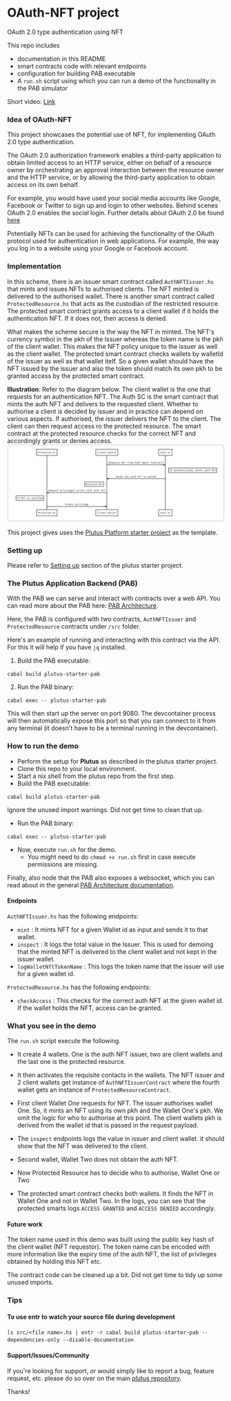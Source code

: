 # OAuth-NFT project
OAuth 2.0 type authentication using NFT

This repo includes 
 - documentation in this README
 - smart contracts code with relevant endpoints
 - configuration for building PAB executable
 - A `run.sh` script using which you can run a demo of the functionality in the PAB simulator 

Short video: [Link](https://drive.google.com/file/d/1brfFYd664Ob39M4iLJXZhPJy3BK5v6ep/view?usp=sharing)

### Idea of OAuth-NFT

This project showcases the potential use of NFT, for implementing OAuth 2.0 type authentication.

The OAuth 2.0 authorization framework enables a third-party application to obtain limited access to an HTTP service, either on behalf of a resource owner by orchestrating an approval interaction between the resource owner and the HTTP service, or by allowing the third-party application to obtain access on its own behalf.

For example, you would have used your social media accounts like Google, Facebook or Twitter to sign up and login to other websites. Behind scenes OAuth 2.0 enables the social login. Further details about OAuth 2.0 be found [here](https://oauth.net/2/)

Potentially NFTs can be used for achieving the functionality of the OAuth protocol used for authentication in web applications. For example, the way you log in to a website using your Google or Facebook account.


### Implementation
In this scheme, there is an issuer smart contract called `AuthNFTIssuer.hs` that mints and issues NFTs to authorised clients. The NFT minted is delivered to the authorised wallet. There is another smart contract called `ProtectedResource.hs` that acts as the custodian of the restricted resource. The protected smart contract grants access to a client wallet if it holds the authentication NFT. If it does not, then access is denied.

What makes the scheme secure is the way the NFT in minted. The NFT's currency symbol in the pkh of the Issuer whereas the token name is the pkh of the client wallet. This makes the NFT policy unique to the issuer as well as the client wallet. The protected smart contract checks wallets by walletId of the issuer as well as that wallet itelf. So a given wallet should have the NFT issued by the issuer and also the token should match its own pkh to be granted access by the protected smart contract.

**Illustration**:
Refer to the diagram below. The client wallet is the one that requests for an authentication NFT. The Auth SC is the smart contract that mints the auth NFT and delivers to the requested client. Whether to authorise a client is decided by issuer and in practice can depend on various aspects.  If authorised, the issuer delivers the NFT to the client. The client can then request access ro the protected resource. The smart contract at the protected resource checks for the correct NFT and accordingly grants or denies access.
![img.png](img.png)


This project gives uses the [Plutus Platform starter project](https://github.com/input-output-hk/plutus-starter) as the template.

### Setting up
Please refer to [Setting up](https://github.com/input-output-hk/plutus-starter#setting-up) section of the plutus starter project.

### The Plutus Application Backend (PAB)

With the PAB we can serve and interact with contracts over a web API. You can read more about the PAB here: [PAB Architecture](https://github.com/input-output-hk/plutus/blob/master/plutus-pab/ARCHITECTURE.adoc).

Here, the PAB is configured with two contracts, `AuthNFTIssuer` and  `ProtectedResource` contracts under `/src` folder.

Here's an example of running and interacting with this contract via the API. For this it will help if you have `jq` installed.

1. Build the PAB executable:

```
cabal build plutus-starter-pab
```

2. Run the PAB binary:

```
cabal exec -- plutus-starter-pab
````

This will then start up the server on port 9080. The devcontainer process will then automatically expose this port so that you can connect to it from any terminal (it doesn't have to be a terminal running in the devcontainer).


### How to run the demo

- Perform the setup for **Plutus** as described in the plutus starter project.
- Clone this repo to your local environment.
- Start a nix shell from the plutus repo from the first step.  
- Build the PAB executable:
```
cabal build plutus-starter-pab
```
Ignore the unused import warnings. Did not get time to clean that up.

- Run the PAB binary:

```
cabal exec -- plutus-starter-pab
````
- Now, execute `run.sh` for the demo.
  - You might need to do `chmod +x run.sh` first in case execute permissions are missing.

Finally, also node that the PAB also exposes a websocket, which you can read about in
the general [PAB Architecture documentation](https://github.com/input-output-hk/plutus/blob/master/plutus-pab/ARCHITECTURE.adoc).

#### Endpoints
`AuthNFTIssuer.hs` has the following endpoints:
- `mint` : It mints NFT for a given Wallet id as input and sends it to that wallet.
- `inspect` : It logs the total value in the Issuer. This is used for demoing that the minted NFT is delivered to the client wallet and not kept in the issuer wallet.
- `logWalletNftTokenName` : This logs the token name that the issuer will use for a given wallet id. 

`ProtectedResource.hs` has the following endpoints:
- `checkAccess` : This checks for the correct auth NFT at the given wallet id. If the wallet holds the NFT, access can be granted.

### What you see in the demo
The `run.sh` script execute the following.

- It create 4 wallets. One is the auth NFT issuer, two are client wallets and the last one is the protected resource.
- It then activates the requisite contacts in the wallets. The NFT issuer and 2 client wallets get instance of  `AuthNFTIssuerContract` where the fourth wallet gets an instance of `ProtectedResourceContract`.
- First client Wallet _One_ requests for NFT. The issuer authorises  wallet One. So, it mints an NFT using its own pkh and the Wallet One's pkh. We omit the logic for who to authorise at this point. The client wallets pkh is derived from the wallet id that is passed in the request payload.

- The `inspect` endpoints logs the value in issuer and client wallet. it should show that the NFT was delivered to the client.
- Second wallet, Wallet Two does not obtain the auth NFT.
- Now Protected Resource has to decide who to authorise, Wallet One or Two
- The protected smart contract checks both wallets. It finds the NFT in Wallet One and not in Wallet Two. In the logs, you can see that the protected smarts logs `ACCESS GRANTED` and `ACCESS DENIED` accordingly.


#### Future work
The token name used in this demo was built using the public key hash of the client wallet (NFT requestor). The token name can be encoded with more information like the expiry time of the auth NFT, the list of privileges obtained by holding this NFT etc.  

The contract code can be cleaned up a bit. Did not get time to tidy up some unused imports.

### Tips
#### To use entr to watch your source file during development
```ls src/<file name>.hs | entr -r cabal build plutus-starter-pab --dependencies-only --disable-documentation```

#### Support/Issues/Community

If you're looking for support, or would simply like to report a bug, feature
request, etc. please do so over on the main [plutus repository](https://github.com/input-output-hk/plutus).


Thanks!
